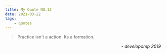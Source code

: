 ```yaml
---
title: My Quote NO.12
date: 2021-03-22
tags:
	- quotes
---
```


> Practice isn't a action. Its a formation.

<div style="text-align: right"> <i>- developomp 2019</i> </div>
